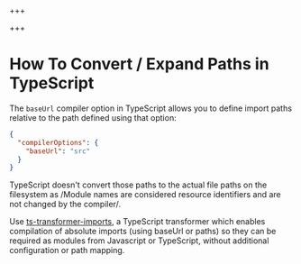 
+++

+++
# How To Convert / Expand Paths in TypeScript

The `baseUrl` compiler option in TypeScript allows you to define import paths relative to the path defined using that option:

```json
{
  "compilerOptions": {
    "baseUrl": "src"
  }
}
```

TypeScript doesn't convert those paths to the actual file paths on the filesystem as /Module names are considered resource identifiers and are not changed by the compiler/.

Use [ts-transformer-imports](https://github.com/grrowl/ts-transformer-imports), a TypeScript transformer which enables compilation of absolute imports (using baseUrl or paths) so they can be required as modules from Javascript or TypeScript, without additional configuration or path mapping.

